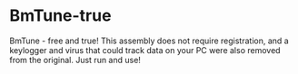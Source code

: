 # BmTune-true
BmTune - free and true!
This assembly does not require registration, and a keylogger and virus that could track data on your PC were also removed from the original. 
Just run and use!
